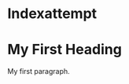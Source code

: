 # Indexattempt
<!DOCTYPE html>
<html>
<body>

<h1>My First Heading</h1>
<p>My first paragraph.</p>

</body>
</html>
